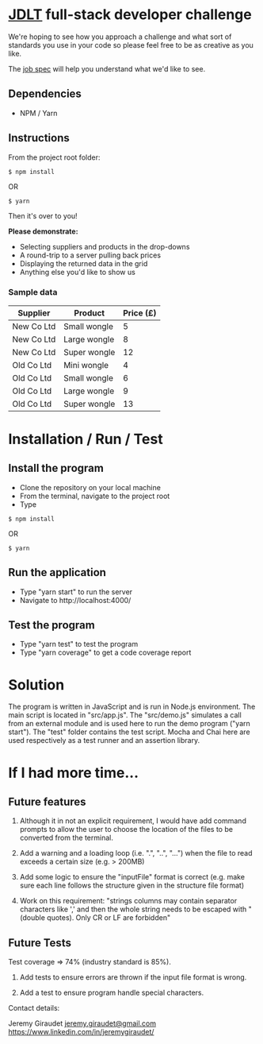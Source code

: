 # [JDLT](https://jdlt.co.uk) full-stack developer challenge

We're hoping to see how you approach a challenge and what sort of standards you use in your code so please feel free to be as creative as you like.

The [job spec](https://jdlt.co.uk/join/full-stack-developer) will help you understand what we'd like to see.

## Dependencies
* NPM / Yarn
## Instructions
From the project root folder:
```
$ npm install
```
OR
```
$ yarn
```
Then it's over to you!

**Please demonstrate:**
* Selecting suppliers and products in the drop-downs
* A round-trip to a server pulling back prices
* Displaying the returned data in the grid
* Anything else you'd like to show us

### Sample data

| Supplier    | Product      | Price (£) |
| ------------|--------------|-----------|
| New Co Ltd  | Small wongle | 5         |
| New Co Ltd  | Large wongle | 8         |
| New Co Ltd  | Super wongle | 12        |
| Old Co Ltd  | Mini wongle  | 4         |
| Old Co Ltd  | Small wongle | 6         |
| Old Co Ltd  | Large wongle | 9         |
| Old Co Ltd  | Super wongle | 13        |

# Installation / Run / Test

## Install the program

* Clone the repository on your local machine
* From the terminal, navigate to the project root
* Type

```
$ npm install
```
OR
```
$ yarn
```

## Run the application

* Type "yarn start" to run the server
* Navigate to http://localhost:4000/

## Test the program

* Type "yarn test" to test the program
* Type "yarn coverage" to get a code coverage report

# Solution

The program is written in JavaScript and is run in Node.js environment.
The main script is located in "src/app.js".
The "src/demo.js" simulates a call from an external module and is used here to run the demo program ("yarn start").
The "test" folder contains the test script. Mocha and Chai here are used respectively as a test runner and an assertion library.

# If I had more time...

## Future features

1. Although it in not an explicit requirement, I would have add command prompts to allow the user to choose the location of the files to be converted from the terminal.

2. Add a warning and a loading loop (i.e. ".", "..", "...") when the file to read exceeds a certain size (e.g. > 200MB)

3. Add some logic to ensure the "inputFile" format is correct (e.g. make sure each line follows the structure given in the structure file format)

4. Work on this requirement: "strings columns may contain separator characters like ',' and then the whole string needs to be escaped with " (double quotes). Only CR or LF are forbidden"

## Future Tests

Test coverage => 74% (industry standard is 85%).

1. Add tests to ensure errors are thrown if the input file format is wrong.

2. Add a test to ensure program handle special characters.

Contact details:

Jeremy Giraudet
jeremy.giraudet@gmail.com
https://www.linkedin.com/in/jeremygiraudet/
